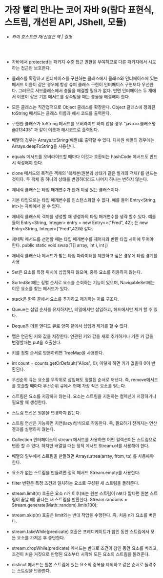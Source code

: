 # 가장 빨리 만나는 코어 자바 9(람다 표현식, 스트림, 개선된 API, JShell, 모듈)
- *카이 호스트만 저/신경근 역 | 길벗*
<br>
<br>
  

- 자바에서 protected는 패키지 수준 접근 권한을 부여하므로 다른 패키지에서 시도하는 접근만 보호한다.
- 클래스를 확장하고 인터페이스를 구현하는 클래스에서 클래스와 인터페이스에 있는 메서드 이름이 같은 경우에 항상 슈퍼 클래스 
  구현이 인터페이스 구현보다 우선한다. 그러므로 서브클래스에서 충돌을 해결할 필요가 없다. 반면 인터페이스 두 개에서 이름이 
  같은 기본 메서드를 상속받을 때는 충돌을 해결해야 한다. 
- 모든 클래스는 직간접적으로 Object 클래스를 확장한다. Object 클래스에 정의된 toString 메서드는 클래스 이름과 해시 코드를 출력한다.
- 구현한 클래스가 toString 메서드를 오버라이드 하지 않을 경우 "java.io.클래스명@2f3435" 과 같이 이름과 해시코드로 출력된다.
- 배열의 경우는 Arrays.toString(배열)로 출력할 수 있다. 다차원 배열의 경우에는 Arrays.deepToString을 사용한다.
- equals 메서드를 오버라이드할 때마다 이것과 호환되는 hashCode 메서드도 반드시 작성해야 한다. 
- clone 메서드의 목적은 객체의 '복제본(원본과 상태가 같은 별개의 객체)'를 만드는 것이다. 두 객체 중 하나의 상태를 변경하더라도 나머지 하나는 변하지 않는다. 


- 제네릭 클래스는 타입 매개변수가 한개 이상 있는 클래스이다. 
- 기본 타입으로는 타입 매개변수를 인스턴스화할 수 없다. 예를 들어 Entry<String, int>는 자바에서 쓸 수 없다. 
- 제네릭 클래스의 객체를 생성할 때 생성자의 타입 매개변수를 생략 할수 있다. 
  예를 들어 Entry<String, Integer> entry = new Entry<>("Fred", 42); 는 new Entry<String, Integer>("Fred",42)와 같다.
- 제네릭 메서드를 선언할 때는 타입 매개변수를 제어자와 반환 타입 사이에 두어야 한다.
  public static <T> void swap(T[] array, int i, int j)
- 제네릭 클래스나 메서드가 받는 타입 파라미터를 제한하고 싶은 경우에 타입 경계를 사용


- Set은 요소를 특정 위치에 삽입하지 않으며, 중복 요소를 허용하지 않는다.
- SortedSet에는 정렬 순서로 요소를 순회하는 기능이 있으며, NavigableSet에는 이웃 요소를 찾는 메서드가 있다. 
- stack은 한쪽 끝에서 요소를 추가하고 제거하는 자료 구조다. 
- Queue는 삽입 순서를 유지하지만, 테일에서만 삽입하고, 헤드에서만 제거 할 수 있다. 
- Deque은 더블 엔디드 큐로 양쪽 끝에서 삽입과 제거를 할 수 있다. 
- 맵은 연관된 키와 값을 저장한다. 연관된 키와 값을 새로 추가하거나 기존 키 값을 변경할때는 put을 호출한다. 
- 키를 정렬 순서로 방문하려면 TreeMap을 사용한다. 
- int count = counts.getOrDefault("Alice", 0); 이렇게 하면 키가 없을때 0이 반환된다.
- 우선순위 큐는 요소를 무작위로 삽입해도 정렬된 순서로 꺼낸다. 즉, remove메서드를 호출할 때마다 우선순위 큐에서 현재 가장 작은 요소를 얻는다. 


- 스트림은 요소를 저장하지 않는다. 요소는 스트림을 지원하는 컬렉션에 저장하거나 필요할 때 생성한다.
- 스트림 연산은 원본을 변경하지 않는다. 
- 스트림 연산은 가능하면 지연(lazy)방식으로 작동한다. 즉, 필요하기 전까지는 연산 결과를 실행하지 않는다. 
- Collection 인터페이스의 stream 메서드를 사용하면 어떤 컬렉션이든 스트림으로 변환 할 수 있다. 하지만 배열일 때는 정적 메서드 Stream.of를 사용해야 한다. 
- 배열의 일부에서 스트림을 만들려면 Arrays.strea(array, from, to) 를 사용해야 한다.
- 요소가 없는 스트림을 만들려면 정적 메서드 Stream.empty를 사용한다. 
- filter 변환은 특정 조건과 일치하는 요소로 구성된 새 스트림을 돌려준다. 
- stream.limit(n) 호출은 요소 n개 이후(또는 원본 스트림이 n보다 짧다면 원본 스트림이 끝날 때) 끝나는 새 스트림을 반환한다. 
  Stream<Double> randoms = Stream.generate(Math::random).limit(100);
- stream.skip(n) 호출은 limit와는 반대 작업을 수행한다. 즉, 처음 n개 요소를 버린다. 
- stream.takeWhile(predicate) 호출은 프레디케이트가 참인 동안 스트림에서 모든 요소를 가져온 후 중단한다. 
- stream.dropWhile(predicate) 메서드는 반대로 조건이 참인 동안 요소를 버리고, 조건이 처음 거짓으로 판명된 요소부터 시작해 모든 요소의 스트림을 돌려준다. 
- distinct 메서드는 원본 스트림에 있는 요소의 중복을 제외하고 같은 순서로 돌려주는 스트림을 반환한다. 
